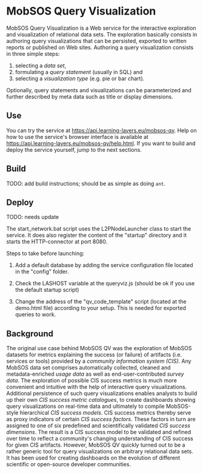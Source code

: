 # MobSOS Query Visualization

MobSOS Query Visualization is a Web service for the interactive exploration and 
visualization of relational data sets. The exploration basically consists 
in authoring query visualizations that can be persisted, exported to written reports
or published on Web sites. Authoring a query visualization consists in three simple steps:

1. selecting a _data set_, 
2. formulating a _query statement_ (usually in SQL) and 
3. selecting a _visualization type_ (e.g. pie or bar chart). 
 
Optionally, query statements and visualizations can be parameterized and further 
described by meta data such as title or display dimensions.

## Use

You can try the service at https://api.learning-layers.eu/mobsos-qv.
Help on how to use the service's browser interface is available at https://api.learning-layers.eu/mobsos-qv/help.html.
If you want to build and deploy the service yourself, jump to the next sections.

## Build

TODO: add build instructions; should be as simple as doing `ant`.

## Deploy

TODO: needs update

The start_network.bat script uses the L2PNodeLauncher class to start the service. It does also register
the content of the "startup" directory and it starts the HTTP-connector at port 8080.

Steps to take before launching:

1. Add a default database by adding the service configuration file located in the "config" folder.

2. Check the LASHOST variable at the queryviz.js (should be ok if you use the default startup script)

3. Change the address of the "qv_code_template" script (located at the demo.html file) according to your
setup. This is needed for exported queries to work.

## Background

The original use case behind MobSOS QV was the exploration of MobSOS datasets
for metrics explaining the success (or failure) of artifacts (i.e. services or tools)
provided by a _community information system (CIS)_. Any MobSOS data set comprises 
automatically collected, cleaned and metadata-enriched _usage data_ as well as 
end-user-contributed _survey data_. The exploration of possible CIS success metrics 
is much more convenient and intuitive with the help of interactive query visualizations.
Additional persistence of such query visualizations enables analysts to build up
their own _CIS success metric catalogues_, to create dashboards showing query visualizations
on real-time data and ultimately to compile MobSOS-style hierarchical _CIS success models_.
CIS success metrics thereby serve as proxy indicators of certain _CIS success factors_. 
These factors in turn are assigned to one of six predefined and scientifically validated
_CIS success dimensions_. The result is a CIS success model to be validated and refined 
over time to reflect a community's changing understanding of CIS success for given CIS 
artifacts. However, MobSOS QV quickly turned out to be a rather generic tool for query 
visualizations on arbitrary relational data sets. It has been used for creating dashboards
on the evolution of different scientific or open-source developer communities.
